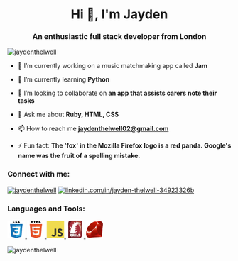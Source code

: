 <h1 align="center">Hi 👋, I'm Jayden</h1>
<h3 align="center">An enthusiastic full stack developer from London</h3>

<p align="left"> <a href="https://github.com/ryo-ma/github-profile-trophy"><img src="https://github-profile-trophy.vercel.app/?username=jaydenthelwell" alt="jaydenthelwell" /></a> </p>

- 🔭 I’m currently working on a music matchmaking app called **Jam**

- 🌱 I’m currently learning **Python**

- 👯 I’m looking to collaborate on **an app that assists carers note their tasks**

- 💬 Ask me about **Ruby, HTML, CSS**

- 📫 How to reach me **jaydenthelwell02@gmail.com**

- ⚡ Fun fact: **The 'fox' in the Mozilla Firefox logo is a red panda. Google's name was the fruit of a spelling mistake.**

<h3 align="left">Connect with me:</h3>
<p align="left">
<a href="https://dev.to/jaydenthelwell" target="blank"><img align="center" src="https://raw.githubusercontent.com/rahuldkjain/github-profile-readme-generator/master/src/images/icons/Social/devto.svg" alt="jaydenthelwell" height="30" width="40" /></a>
<a href="https://linkedin.com/in/linkedin.com/in/jayden-thelwell-34923326b" target="blank"><img align="center" src="https://raw.githubusercontent.com/rahuldkjain/github-profile-readme-generator/master/src/images/icons/Social/linked-in-alt.svg" alt="linkedin.com/in/jayden-thelwell-34923326b" height="30" width="40" /></a>
</p>

<h3 align="left">Languages and Tools:</h3>
<p align="left"> <a href="https://www.w3schools.com/css/" target="_blank" rel="noreferrer"> <img src="https://raw.githubusercontent.com/devicons/devicon/master/icons/css3/css3-original-wordmark.svg" alt="css3" width="40" height="40"/> </a> <a href="https://www.w3.org/html/" target="_blank" rel="noreferrer"> <img src="https://raw.githubusercontent.com/devicons/devicon/master/icons/html5/html5-original-wordmark.svg" alt="html5" width="40" height="40"/> </a> <a href="https://developer.mozilla.org/en-US/docs/Web/JavaScript" target="_blank" rel="noreferrer"> <img src="https://raw.githubusercontent.com/devicons/devicon/master/icons/javascript/javascript-original.svg" alt="javascript" width="40" height="40"/> </a> <a href="https://rubyonrails.org" target="_blank" rel="noreferrer"> <img src="https://raw.githubusercontent.com/devicons/devicon/master/icons/rails/rails-original-wordmark.svg" alt="rails" width="40" height="40"/> </a> <a href="https://www.ruby-lang.org/en/" target="_blank" rel="noreferrer"> <img src="https://raw.githubusercontent.com/devicons/devicon/master/icons/ruby/ruby-original.svg" alt="ruby" width="40" height="40"/> </a> </p>

<p><img align="center" src="https://github-readme-stats.vercel.app/api/top-langs?username=jaydenthelwell&show_icons=true&locale=en&layout=compact" alt="jaydenthelwell" /></p>
